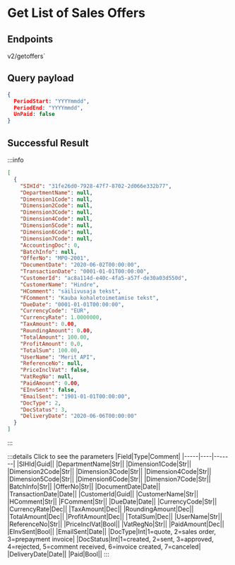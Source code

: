 # Get List of Sales Offers

## Endpoints

<!--@include: @/dist/md/api_url.md-->v2/getoffers`

## Query payload

```json
{      
  PeriodStart: "YYYYmmdd",       
  PeriodEnd: "YYYYmmdd",       
  UnPaid: false
}

```

## Successful Result

:::info
```json
[
  {
    "SIHId": "31fe26d0-7928-47f7-8702-2d066e332b77",
    "DepartmentName": null,
    "Dimension1Code": null,
    "Dimension2Code": null,
    "Dimension3Code": null,
    "Dimension4Code": null,
    "Dimension5Code": null,
    "Dimension6Code": null,
    "Dimension7Code": null,
    "AccountingDoc": 0,
    "BatchInfo": null,
    "OfferNo": "MPO-2001",
    "DocumentDate": "2020-06-02T00:00:00",
    "TransactionDate": "0001-01-01T00:00:00",
    "CustomerId": "ac8a114d-e40c-4fa5-a57f-de30a03d550d",
    "CustomerName": "Hindre",
    "HComment": "säilivusaja tekst",
    "FComment": "Kauba kohaletoimetamise tekst",
    "DueDate": "0001-01-01T00:00:00",
    "CurrencyCode": "EUR",
    "CurrencyRate": 1.0000000,
    "TaxAmount": 0.00,
    "RoundingAmount": 0.00,
    "TotalAmount": 100.00,
    "ProfitAmount": 0.0,
    "TotalSum": 100.00,
    "UserName": "Merit API",
    "ReferenceNo": null,
    "PriceInclVat": false,
    "VatRegNo": null,
    "PaidAmount": 0.00,
    "EInvSent": false,
    "EmailSent": "1901-01-01T00:00:00",
    "DocType": 2,
    "DocStatus": 3,
    "DeliveryDate": "2020-06-06T00:00:00"
  }
]
```
:::

:::details Click to see the parameters
|Field|Type|Comment|
|-----|----|-------|
|SIHId|Guid||
|DepartmentName|Str||
|Dimension1Code|Str||
|Dimension2Code|Str||
|Dimension3Code|Str||
|Dimension4Code|Str||
|Dimension5Code|Str||
|Dimension6Code|Str||
|Dimension7Code|Str||
|BatchInfo|Str||
|OfferNo|Str||
|DocumentDate|Date||
|TransactionDate|Date||
|CustomerId|Guid||
|CustomerName|Str||
|HComment|Str||
|FComment|Str||
|DueDate|Date||
|CurrencyCode|Str||
|CurrencyRate|Dec||
|TaxAmount|Dec||
|RoundingAmount|Dec||
|TotalAmount|Dec||
|ProfitAmount|Dec||
|TotalSum|Dec||
|UserName|Str||
|ReferenceNo|Str||
|PriceInclVat|Bool||
|VatRegNo|Str||
|PaidAmount|Dec||
|EInvSent|Bool||
|EmailSent|Date||
|DocType|Int|1=quote, 2=sales order, 3=prepayment invoice|
|DocStatus|Int|1=created, 2=sent, 3=approved, 4=rejected, 5=comment received, 6=invoice created, 7=canceled|
|DeliveryDate|Date||
|Paid|Bool||
:::